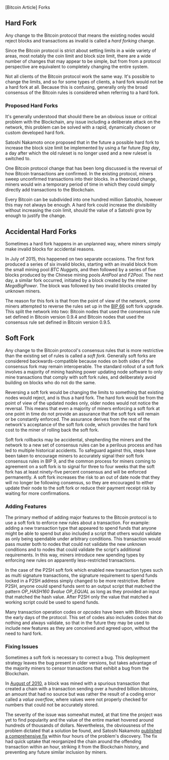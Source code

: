 [Bitcoin Article] Forks

## Hard Fork

Any change to the Bitcoin protocol that means the existing nodes would reject blocks and transactions as invalid is called a *hard forking* change.

Since the Bitcoin protocol is strict about setting limits in a wide variety of areas, most notably the coin limit and block size limit, there are a wide number of changes that may appear to be simple, but from from a protocol perspective are equivalent to completely changing the entire system.

Not all clients of the Bitcoin protocol work the same way. It's possible to change the limits, and so for some types of clients, a hard fork would not be a hard fork at all. Because this is confusing, generally only the broad consensus of the Bitcoin rules is considered when referring to a hard fork.

### Proposed Hard Forks

It's generally understood that should there be an obvious issue or critical problem with the Blockchain, any issue including a deliberate attack on the network, this problem can be solved with a rapid, dynamically chosen or custom developed hard fork.

Satoshi Nakamoto once proposed that in the future a possible hard fork to increase the block size limit be implemented by using a far future *flag day*, a day after which the old ruleset is no longer used and a new ruleset is switched to.

One Bitcoin protocol change that has been long discussed is the reversal of how Bitcoin transactions are confirmed. In the existing protocol, miners sweep unconfirmed transactions into their blocks. In a theorized change, miners would win a temporary period of time in which they could simply directly add transactions to the Blockchain. 

Every Bitcoin can be subdivided into one hundred million Satoshis, however this may not always be enough. A hard fork could increase the divisibility without increasing the coin limit, should the value of a Satoshi grow by enough to justify the change.

## Accidental Hard Forks

Sometimes a hard fork happens in an unplanned way, where miners simply make invalid blocks for accidental reasons.

In July of 2015, this happened on two separate occasions. The first fork produced a series of six invalid blocks, starting with an invalid block from the small mining pool *BTC Nuggets*, and then followed by a series of five blocks produced by the Chinese mining pools *AntPool* and *F2Pool*. The next day, a similar fork occurred, initiated by a block created by the miner *MegaBigPower*. The block was followed by two invalid blocks created by unknown miners.

The reason for this fork is that from the point of view of the network, some miners attempted to reverse the rules set up in the [BIP 66](https://github.com/bitcoin/bips/blob/master/bip-0066.mediawiki) soft fork upgrade. This split the network into two: Bitcoin nodes that used the consensus rule set defined in Bitcoin version 0.9.4 and Bitcoin nodes that used the consensus rule set defined in Bitcoin version 0.9.5.

## Soft Fork

Any change to the Bitcoin protocol's consensus rules that is more restrictive than the existing set of rules is called a *soft fork*. Generally soft forks are considered backwards-compatible because nodes on both sides of the consensus fork may remain interoperable. The standard rollout of a soft fork involves a majority of mining hashing power updating node software to only mine transactions that comply with soft fork rules, and deliberately avoid building on blocks who do not do the same.

Reversing a soft fork would be changing the limits to something that existing nodes would reject, and is thus a hard fork. The hard fork would be from the point of view of the updated nodes only, older nodes would not notice the reversal. This means that even a majority of miners enforcing a soft fork at one point in time do not provide an assurance that the soft fork will remain or be constantly enforced. The assurance derives from the rest of the network's acceptance of the soft fork code, which provides the hard fork cost to the miner of rolling back the soft fork.

Soft fork rollbacks may be accidental, shepherding the miners and the network to a new set of consensus rules can be a perilous process and has led to multiple historical accidents. To safeguard against this, steps have been taken to encourage miners to accurately signal their soft fork consensus rules in BIP 9, and the common process for miners coming to agreement on a soft fork is to signal for three to four weeks that the soft fork has at least ninety-five percent consensus and will be enforced permanently. A soft fork increases the risk to an out of date node that they will no longer be following consensus, so they are encouraged to either update their node to the soft fork or reduce their payment receipt risk by waiting for more confirmations.

### Adding Features

The primary method of adding major features to the Bitcoin protocol is to use a soft fork to enforce new rules about a transaction. For example: adding a new transaction type that appeared to spend funds that anyone might be able to spend but also included a script that others would validate as only being spendable under arbitrary conditions. This transaction would pass muster both to nodes that could not validate the new unknown conditions and to nodes that could validate the script's additional requirements. In this way, miners introduce new spending types by enforcing new rules on apparently less-restricted transactions.

In the case of the P2SH soft fork which enabled new transaction types such as multi signature transactions, the signature requirement to spend funds locked in a P2SH address simply changed to be more restrictive. Before P2SH, anyone could spend funds sent to an output script that matched the pattern *OP_HASH160 $value OP_EQUAL* as long as they provided an input that matched the hash value. After P2SH only the value that matched a working script could be used to spend funds.

Many transaction operation codes or *opcodes* have been with Bitcoin since the early days of the protocol. This set of codes also includes codes that do nothing and always validate, so that in the future they may be used to include new features as they are conceived and agreed upon, without the need to hard fork.

### Fixing Issues

Sometimes a soft fork is necessary to correct a bug. This deployment strategy leaves the bug present in older versions, but takes advantage of the majority miners to censor transactions that exhibit a bug from the Blockchain.

In [August of 2010](https://bitcointalk.org/index.php?topic=822.0), a block was mined with a spurious transaction that created a chain with a transaction sending over a hundred billion bitcoins, an amount that had no source but was rather the result of a coding error called a *value overflow*, where values were not properly checked for numbers that could not be accurately stored.

The severity of the issue was somewhat muted, at that time the project was yet to find popularity and the value of the entire market hovered around hundreds of thousands of dollars. Nevertheless, the obviousness of the problem dictated that a solution be found, and Satoshi Nakamoto [published a comprehensive fix](https://bitcointalk.org/index.php?topic=823.msg9548#msg9548) within four hours of the problem's discovery. The fix had quick uptake that reorganized the chain around the offending transaction within an hour, striking it from the Blockchain history, and preventing any future similar inclusion by miners.

